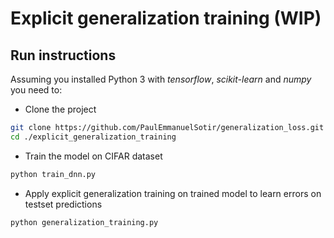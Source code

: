 # Explicit generalization training (WIP)

## Run instructions

Assuming you installed Python 3 with *tensorflow*, *scikit-learn* and *numpy* you need to:  

- Clone the project

```bash
git clone https://github.com/PaulEmmanuelSotir/generalization_loss.git
cd ./explicit_generalization_training
```

- Train the model on CIFAR dataset

```bash
python train_dnn.py
```

- Apply explicit generalization training on trained model to learn errors on testset predictions

```bash
python generalization_training.py
```
